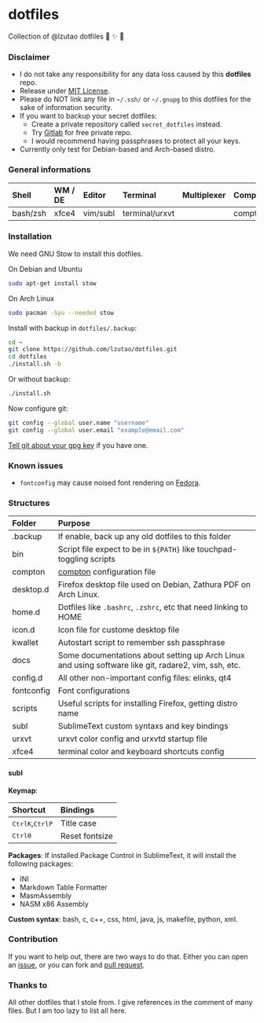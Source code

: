 # dotfiles
Collection of @lzutao dotfiles :lollipop: :sparkles: :gift:

### Disclaimer

- I do not take any responsibility for any data loss caused by this **dotfiles** repo.
- Release under [MIT License][license].
- Please do NOT link any file in `~/.ssh/` or `~/.gnupg` to this dotfiles for the sake of information security.
- If you want to backup your secret dotfiles:
  - Create a private repository called `secret_dotfiles` instead.
  - Try [Gitlab] for free private repo.
  - I would recommend having passphrases to protect all your keys.
- Currently only test for Debian-based and Arch-based distro.

### General informations

| Shell    | WM / DE | Editor   | Terminal       | Multiplexer | Compositor | Audio      | Monitor | Mail        | IRC |
|:---------|:--------|:---------|:---------------|:------------|:-----------|:-----------|:--------|:------------|:----|
| bash/zsh | xfce4   | vim/subl | terminal/urxvt |             | compton    | pulseaudio | custom  | thunderbird |     |

### Installation

We need GNU Stow to install this dotfiles.

On Debian and Ubuntu
```bash
sudo apt-get install stow
```

On Arch Linux
```bash
sudo pacman -Syu --needed stow
```

Install with backup in `dotfiles/.backup`:
```bash
cd ~
git clone https://github.com/lzutao/dotfiles.git
cd dotfiles
./install.sh -b
```

Or without backup:
```bash
./install.sh
```

Now configure git:
```bash
git config --global user.name "username"
git config --global user.email "example@email.com"
```

[Tell git about your gpg key][gpg_key] if you have one.

### Known issues

- `fontconfig` may cause noised font rendering on [Fedora].

### Structures

| Folder     | Purpose                                                                                              |
|:-----------|:-----------------------------------------------------------------------------------------------------|
| .backup    | If enable, back up any old dotfiles to this folder                                                   |
| bin        | Script file expect to be in `${PATH}` like touchpad-toggling scripts                                 |
| compton    | [compton] configuration file                                                                |
| desktop.d  | Firefox desktop file used on Debian, Zathura PDF on Arch Linux.                                      |
| home.d     | Dotfiles like `.bashrc`, `.zshrc`, etc that need linking to HOME                                     |
| icon.d     | Icon file for custome desktop file                                                                   |
| kwallet    | Autostart script to remember ssh passphrase                                                          |
| docs       | Some documentations about setting up Arch Linux and using software like git, radare2, vim, ssh, etc. |
| config.d   | All other non-important config files: elinks, qt4                                                    |
| fontconfig | Font configurations                                                                                  |
| scripts    | Useful scripts for installing Firefox, getting distro name                                           |
| subl       | SublimeText custom syntaxs and key bindings                                                          |
| urxvt      | urxvt color config and urxvtd startup file                                                           |
| xfce4      | terminal color and keyboard shortcuts config                                                         |

#### subl

**Keymap**:

| Shortcut                                                | Bindings       |
|:--------------------------------------------------------|:---------------|
| <kbd>Ctrl</kbd><kbd>K</kbd>,<kbd>Ctrl</kbd><kbd>P</kbd> | Title case     |
| <kbd>Ctrl</kbd><kbd>0</kbd>                             | Reset fontsize |

**Packages**: If installed Package Control in SublimeText,
it will install the following packages:
- INI
- Markdown Table Formatter
- MasmAssembly
- NASM x86 Assembly

**Custom syntax**: bash, c, c++, css, html, java, js, makefile, python, xml.

### Contribution

If you want to help out,
there are two ways to do that.
Either you can open an [issue],
or you can fork and [pull request][pull].

### Thanks to

All other dotfiles that I stole from.
I give references in the comment of many files.
But I am too lazy to list all here.

[Fedora]:https://getfedora.org
[license]: LICENSE
[issue]: https://github.com/lzutao/dotfiles/issues
[pull]: https://github.com/lzutao/dotfiles/pulls
[Gitlab]: https://gitlab.com/
[compton]: https://wiki.archlinux.org/index.php/Compton
[gpg_key]: https://help.github.com/articles/telling-git-about-your-gpg-key/
